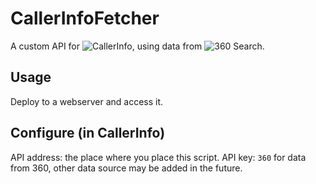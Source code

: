 # CallerInfoFetcher
A custom API for ![CallerInfo](https://github.com/xdtianyu/CallerInfo), using data from ![360 Search](https://www.so.com).

## Usage
Deploy to a webserver and access it.    

## Configure (in CallerInfo)
API address: the place where you place this script.
API key: `360` for data from 360, other data source may be added in the future.
